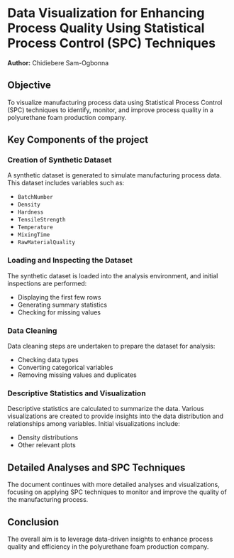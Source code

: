 # Data Visualization for Enhancing Process Quality Using Statistical Process Control (SPC) Techniques

**Author:** Chidiebere Sam-Ogbonna

## Objective
To visualize manufacturing process data using Statistical Process Control (SPC) techniques to identify, monitor, and improve process quality in a polyurethane foam production company.

## Key Components of the project

### Creation of Synthetic Dataset
A synthetic dataset is generated to simulate manufacturing process data. This dataset includes variables such as:
- `BatchNumber`
- `Density`
- `Hardness`
- `TensileStrength`
- `Temperature`
- `MixingTime`
- `RawMaterialQuality`

### Loading and Inspecting the Dataset
The synthetic dataset is loaded into the analysis environment, and initial inspections are performed:
- Displaying the first few rows
- Generating summary statistics
- Checking for missing values

### Data Cleaning
Data cleaning steps are undertaken to prepare the dataset for analysis:
- Checking data types
- Converting categorical variables
- Removing missing values and duplicates

### Descriptive Statistics and Visualization
Descriptive statistics are calculated to summarize the data. Various visualizations are created to provide insights into the data distribution and relationships among variables. Initial visualizations include:
- Density distributions
- Other relevant plots

## Detailed Analyses and SPC Techniques
The document continues with more detailed analyses and visualizations, focusing on applying SPC techniques to monitor and improve the quality of the manufacturing process.

## Conclusion
The overall aim is to leverage data-driven insights to enhance process quality and efficiency in the polyurethane foam production company.
